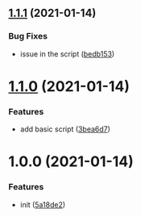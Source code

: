 ## [1.1.1](https://github.com/gauthierrodaro/sitemap/compare/v1.1.0...v1.1.1) (2021-01-14)


### Bug Fixes

* issue in the script ([bedb153](https://github.com/gauthierrodaro/sitemap/commit/bedb153cdbf9c89b62f2c7a7d634b8d853be0761))

# [1.1.0](https://github.com/gauthierrodaro/sitemap/compare/v1.0.0...v1.1.0) (2021-01-14)


### Features

* add basic script ([3bea6d7](https://github.com/gauthierrodaro/sitemap/commit/3bea6d79dec9ca76724f9e2d4afc797961141bda))

# 1.0.0 (2021-01-14)


### Features

* init ([5a18de2](https://github.com/gauthierrodaro/sitemap/commit/5a18de2d028cd0561e9e49081e06531d427dc3c2))
